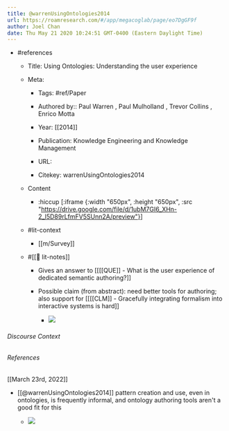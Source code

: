 ```yaml
---
title: @warrenUsingOntologies2014
url: https://roamresearch.com/#/app/megacoglab/page/eo7DgGF9f
author: Joel Chan
date: Thu May 21 2020 10:24:51 GMT-0400 (Eastern Daylight Time)
---
```


- #references

    - Title: Using Ontologies: Understanding the user experience

    - Meta:

        - Tags: #ref/Paper

        - Authored by::  Paul Warren ,  Paul Mulholland ,  Trevor Collins ,  Enrico Motta

        - Year: [[2014]]

        - Publication: Knowledge Engineering and Knowledge Management

        - URL:

        - Citekey: warrenUsingOntologies2014

    - Content

        - :hiccup [:iframe {:width "650px", :height "650px", :src "https://drive.google.com/file/d/1ubM7GI6_XHn-2_l5D89rLfmFV5SUnn2A/preview"}]

    - #lit-context

        - [[m/Survey]]

    - #[[📝 lit-notes]]

        - Gives an answer to [[[[QUE]] - What is the user experience of dedicated semantic authoring?]]

        - Possible claim (from abstract): need better tools for authoring; also support for [[[[CLM]] - Gracefully integrating formalism into interactive systems is hard]]

            - ![](https://firebasestorage.googleapis.com/v0/b/firescript-577a2.appspot.com/o/imgs%2Fapp%2Fmegacoglab%2FEvu1lASZln.png?alt=media&token=cc10440e-6eed-4c11-8c14-14c42d90ebc8)

###### Discourse Context



###### References

[[March 23rd, 2022]]

- [[@warrenUsingOntologies2014]] pattern creation and use, even in ontologies, is frequently informal, and ontology authoring tools aren't a good fit for this

    - ![](https://firebasestorage.googleapis.com/v0/b/firescript-577a2.appspot.com/o/imgs%2Fapp%2Fmegacoglab%2FEvu1lASZln.png?alt=media&token=cc10440e-6eed-4c11-8c14-14c42d90ebc8)
